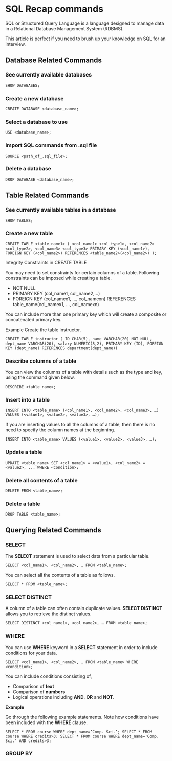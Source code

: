# SQL Recap commands

SQL or Structured Query Language is a language designed to manage data in a Relational Database Management System (RDBMS).

This article is perfect if you need to brush up your knowledge on SQL for an interview.


## Database Related Commands

### See currently available databases

`SHOW DATABASES;`

### Create a new database

`CREATE DATABASE <database_name>;`

### Select a database to use

`USE <database_name>;`

### Import SQL commands from .sql file

`SOURCE <path_of_.sql_file>;`

### Delete a database

`DROP DATABASE <database_name>;`


## Table Related Commands

### See currently available tables in a database

`SHOW TABLES;`

### Create a new table

`CREATE TABLE <table_name1> (
    <col_name1> <col_type1>,
    <col_name2> <col_type2>,
    <col_name3> <col_type3>
    PRIMARY KEY (<col_name1>),
    FOREIGN KEY (<col_name2>) REFERENCES <table_name2>(<col_name2>)
);`

Integrity Constraints in CREATE TABLE

You may need to set constraints for certain columns of a table. Following constraints can be imposed while creating a table.

* NOT NULL
* PRIMARY KEY (col_name1, col_name2,…)
* FOREIGN KEY (col_namex1, …, col_namexn) REFERENCES table_name(col_namex1, …, col_namexn)

You can include more than one primary key which will create a composite or concatenated primary key.

Example
Create the table instructor.

`CREATE TABLE instructor (
    ID CHAR(5),
    name VARCHAR(20) NOT NULL,
    dept_name VARCHAR(20),
    salary NUMERIC(8,2),
    PRIMARY KEY (ID),
    FOREIGN KEY (dept_name) REFERENCES department(dept_name))`

### Describe columns of a table

You can view the columns of a table with details such as the type and key, using the command given below.

`DESCRIBE <table_name>;`

### Insert into a table

`INSERT INTO <table_name> (<col_name1>, <col_name2>, <col_name3>, …)
    VALUES (<value1>, <value2>, <value3>, …);`

If you are inserting values to all the columns of a table, then there is no need to specify the column names at the beginning.

`INSERT INTO <table_name>
    VALUES (<value1>, <value2>, <value3>, …);`

### Update a table

`UPDATE <table_name>
    SET <col_name1> = <value1>, <col_name2> = <value2>, ...
    WHERE <condition>;`

### Delete all contents of a table

`DELETE FROM <table_name>;`

### Delete a table

`DROP TABLE <table_name>;`


## Querying Related Commands

### SELECT

The **SELECT** statement is used to select data from a particular table.

`SELECT <col_name1>, <col_name2>, …
     FROM <table_name>;`

You can select all the contents of a table as follows.

`SELECT * FROM <table_name>;`

### SELECT DISTINCT

A column of a table can often contain duplicate values. **SELECT DISTINCT** allows you to retrieve the distinct values.

`SELECT DISTINCT <col_name1>, <col_name2>, …
     FROM <table_name>;`

### WHERE

You can use **WHERE** keyword in a **SELECT** statement in order to include conditions for your data.

`SELECT <col_name1>, <col_name2>, …
     FROM <table_name>
     WHERE <condition>;`

You can include conditions consisting of,

* Comparison of **text**
* Comparison of **numbers**
* Logical operations including **AND**, **OR** and **NOT**.

**Example**

Go through the following example statements. Note how conditions have been included with the **WHERE** clause.

`SELECT * FROM course WHERE dept_name=’Comp. Sci.’;
SELECT * FROM course WHERE credits>3;
SELECT * FROM course WHERE dept_name='Comp. Sci.' AND credits>3;`

### GROUP BY
